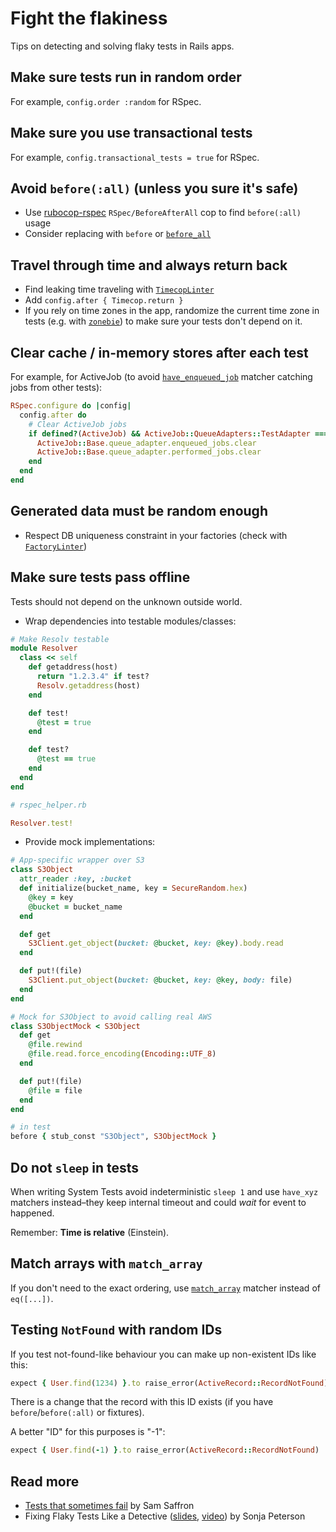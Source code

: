 # Fight the flakiness

Tips on detecting and solving flaky tests in Rails apps.

## Make sure tests run in random order

For example, `config.order :random` for RSpec.

## Make sure you use transactional tests

For example, `config.transactional_tests = true` for RSpec.

## Avoid `before(:all)` (unless you sure it's safe)

- Use [rubocop-rspec](https://github.com/rubocop-hq/rubocop-rspec) `RSpec/BeforeAfterAll` cop to find `before(:all)` usage
- Consider replacing with `before` or [`before_all`](https://test-prof.evilmartians.io/#/before_all)

## Travel through time and always return back

- Find leaking time traveling with [`TimecopLinter`](../tools/timecop_linter)
- Add `config.after { Timecop.return }`
- If you rely on time zones in the app, randomize the current time zone in tests (e.g. with [`zonebie`](https://github.com/alindeman/zonebie)) to make sure your tests don't depend on it.

## Clear cache / in-memory stores after each test

For example, for ActiveJob (to avoid [`have_enqueued_job`](https://relishapp.com/rspec/rspec-rails/docs/matchers/have-enqueued-job-matcher) matcher catching jobs from other tests):

```ruby
RSpec.configure do |config|
  config.after do
    # Clear ActiveJob jobs
    if defined?(ActiveJob) && ActiveJob::QueueAdapters::TestAdapter === ActiveJob::Base.queue_adapter
      ActiveJob::Base.queue_adapter.enqueued_jobs.clear
      ActiveJob::Base.queue_adapter.performed_jobs.clear
    end
  end
end
```

## Generated data must be random enough

- Respect DB uniqueness constraint in your factories (check with [`FactoryLinter`](../tools/factory_linter))

## Make sure tests pass offline

Tests should not depend on the unknown outside world.

- Wrap dependencies into testable modules/classes:

```ruby
# Make Resolv testable
module Resolver
  class << self
    def getaddress(host)
      return "1.2.3.4" if test?
      Resolv.getaddress(host)
    end

    def test!
      @test = true
    end

    def test?
      @test == true
    end
  end
end

# rspec_helper.rb

Resolver.test!
```

- Provide mock implementations:

```ruby
# App-specific wrapper over S3
class S3Object
  attr_reader :key, :bucket
  def initialize(bucket_name, key = SecureRandom.hex)
    @key = key
    @bucket = bucket_name
  end

  def get
    S3Client.get_object(bucket: @bucket, key: @key).body.read
  end

  def put!(file)
    S3Client.put_object(bucket: @bucket, key: @key, body: file)
  end
end

# Mock for S3Object to avoid calling real AWS
class S3ObjectMock < S3Object
  def get
    @file.rewind
    @file.read.force_encoding(Encoding::UTF_8)
  end

  def put!(file)
    @file = file
  end
end

# in test
before { stub_const "S3Object", S3ObjectMock }
```

## Do not `sleep` in tests

When writing System Tests avoid indeterministic `sleep 1` and
use `have_xyz` matchers instead–they keep internal timeout and could _wait_ for
event to happened.

Remember: **Time is relative** (Einstein).

## Match arrays with `match_array`

If you don't need to the exact ordering, use [`match_array`](https://www.rubydoc.info/github/rspec/rspec-expectations/RSpec/Matchers:match_array) matcher instead of `eq([...])`.

## Testing `NotFound` with random IDs

If you test not-found-like behaviour you can make up non-existent IDs like this:

```ruby
expect { User.find(1234) }.to raise_error(ActiveRecord::RecordNotFound)
```

There is a change that the record with this ID exists (if you have `before`/`before(:all)` or fixtures).

A better "ID" for this purposes is "-1":

```ruby
expect { User.find(-1) }.to raise_error(ActiveRecord::RecordNotFound)
```

## Read more

- [Tests that sometimes fail](https://samsaffron.com/archive/2019/05/15/tests-that-sometimes-fail) by Sam Saffron
- Fixing Flaky Tests Like a Detective ([slides](https://speakerdeck.com/sonjapeterson/fixing-flaky-tests-like-a-detective), [video](https://www.youtube.com/watch?v=qTyoMg_rmrQ&list=PLE7tQUdRKcyaOq3HlRm9h_Q_WhWKqm5xc)) by Sonja Peterson

